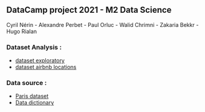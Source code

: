 ## DataCamp project 2021 - M2 Data Science 

Cyril Nérin - Alexandre Perbet - Paul Orluc - Walid Chrimni - Zakaria Bekkr - Hugo Rialan

### Dataset Analysis : 
- [dataset exploratory](airbnb_data_exp.html)
- [dataset airbnb locations](map.html)

### Data source : 
- [Paris dataset](http://insideairbnb.com/get-the-data.html)
- [Data dictionary](https://docs.google.com/spreadsheets/d/1iWCNJcSutYqpULSQHlNyGInUvHg2BoUGoNRIGa6Szc4/edit#gid=982310896)
